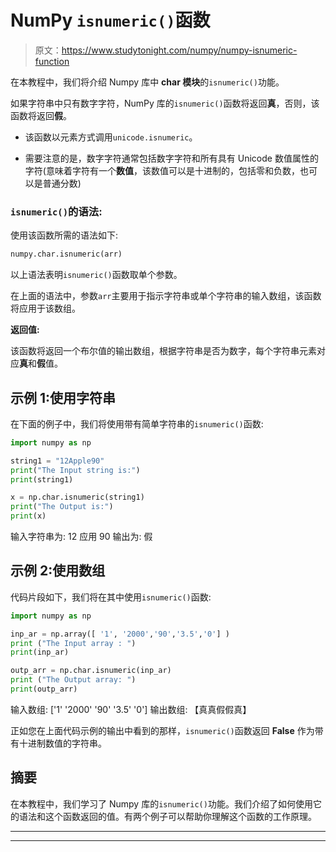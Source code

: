 # NumPy `isnumeric()`函数

> 原文：<https://www.studytonight.com/numpy/numpy-isnumeric-function>

在本教程中，我们将介绍 Numpy 库中 **char 模块**的`isnumeric()`功能。

如果字符串中只有数字字符，NumPy 库的`isnumeric()`函数将返回**真**，否则，该函数将返回**假**。

*   该函数以元素方式调用`unicode.isnumeric`。

*   需要注意的是，数字字符通常包括数字字符和所有具有 Unicode 数值属性的字符(意味着字符有一个**数值**，该数值可以是十进制的，包括零和负数，也可以是普通分数)

### `isnumeric()`的语法:

使用该函数所需的语法如下:

```py
numpy.char.isnumeric(arr)
```

以上语法表明`isnumeric()`函数取单个参数。

在上面的语法中，参数`arr`主要用于指示字符串或单个字符串的输入数组，该函数将应用于该数组。

**返回值:**

该函数将返回一个布尔值的输出数组，根据字符串是否为数字，每个字符串元素对应**真**和**假**值。

## 示例 1:使用字符串

在下面的例子中，我们将使用带有简单字符串的`isnumeric()`函数:

```py
import numpy as np

string1 = "12Apple90"
print("The Input string is:")
print(string1)

x = np.char.isnumeric(string1)
print("The Output is:")
print(x)
```

输入字符串为:
12 应用 90
输出为:
假

## 示例 2:使用数组

代码片段如下，我们将在其中使用`isnumeric()`函数:

```py
import numpy as np

inp_ar = np.array([ '1', '2000','90','3.5','0'] ) 
print ("The Input array : ")
print(inp_ar) 

outp_arr = np.char.isnumeric(inp_ar) 
print ("The Output array: ")
print(outp_arr) 
```

输入数组:
['1' '2000' '90' '3.5' '0']
输出数组:
【真真假假真】

正如您在上面代码示例的输出中看到的那样，`isnumeric()`函数返回 **False** 作为带有十进制数值的字符串。

## 摘要

在本教程中，我们学习了 Numpy 库的`isnumeric()`功能。我们介绍了如何使用它的语法和这个函数返回的值。有两个例子可以帮助你理解这个函数的工作原理。

* * *

* * *